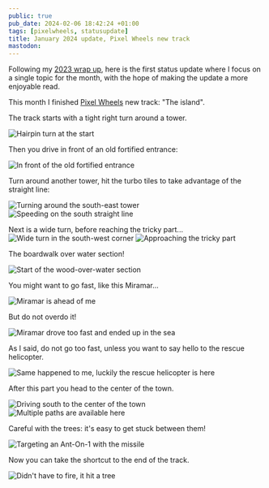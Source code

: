 ```yaml
---
public: true
pub_date: 2024-02-06 18:42:24 +01:00
tags: [pixelwheels, statusupdate]
title: January 2024 update, Pixel Wheels new track
mastodon:
---
```


Following my [2023 wrap up][], here is the first status update where I focus on a single topic for the month, with the hope of making the update a more enjoyable read.

[2023 wrap up]: ../2023-wrap-up/

This month I finished [Pixel Wheels][] new track: "The island".

The track starts with a tight right turn around a tower.

![Hairpin turn at the start](screenshot-01.png)

Then you drive in front of an old fortified entrance:

![In front of the old fortified entrance](screenshot-02.png)

<!-- break -->

Turn around another tower, hit the turbo tiles to take advantage of the straight line:

![Turning around the south-east tower](screenshot-03.png)
![Speeding on the south straight line](screenshot-04.png)

Next is a wide turn, before reaching the tricky part...
![Wide turn in the south-west corner](screenshot-05.png)
![Approaching the tricky part](screenshot-06.png)

The boardwalk over water section!

![Start of the wood-over-water section](screenshot-07.png)

You might want to go fast, like this Miramar...

![Miramar is ahead of me](screenshot-08.png)

But do not overdo it!

![Miramar drove too fast and ended up in the sea](screenshot-09.png)

As I said, do not go too fast, unless you want to say hello to the rescue helicopter.

![Same happened to me, luckily the rescue helicopter is here](screenshot-10.png)

After this part you head to the center of the town.

![Driving south to the center of the town](screenshot-11.png)
![Multiple paths are available here](screenshot-12.png)

Careful with the trees: it's easy to get stuck between them!

![Targeting an Ant-On-1 with the missile](screenshot-13.png)

Now you can take the shortcut to the end of the track.

![Didn't have to fire, it hit a tree](screenshot-14.png)

[Pixel Wheels]: /projects/pixelwheels
